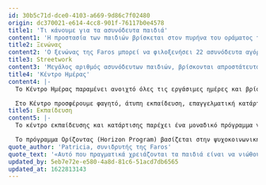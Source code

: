 ```yaml
---
id: 30b5c71d-dce0-4103-a669-9d86c7f02480
origin: dc370021-e614-4cc8-901f-76117b0e4578
title1: 'Τι κάνουμε για τα ασυνόδευτα παιδιά'
content1: 'Η προστασία των παιδιών βρίσκεται στον πυρήνα του οράματος της Faros. Το προσωπικό μας «χτενίζει» τους δρόμους της Αθήνας αναζητώντας, υποστηρίζοντας και τελικά φέρνοντας ασυνόδευτα παιδιά πρόσφυγες σε έναν χώρο όπου θα είναι πραγματικά ασφαλή. Το κέντρο για την οικογένεια βρίσκεται στην καρδιά της πόλης και είναι εύκολα προσβάσιμο. Παρέχουμε ένα ασφαλές περιβάλλον, ζεστά γεύματα και ψυχοκοινωνική υποστήριξη σε 100 αγόρια και εφήβους κάθε εβδομάδα. Ο ξενώνας μας έχει γίνει δεύτερο σπίτι για 22 ασυνόδευτα παιδιά. Τα παιδιά έχουν πρόσβαση σε νομικές υπηρεσίες, εκπαίδευση και επαγγελματική κατάρτιση. Το όραμά μας, ωστόσο, πηγαίνει ακόμη πιο μακριά. Προσπαθούμε να προστατεύσουμε το θεμελιώδες δικαίωμα κάθε παιδιού στην παιδική του ηλικία και να τα εξοπλίσουμε με δεξιότητες ώστε να αντιμετωπίσουν το μέλλον με αυτοπεποίθηση.'
title2: Ξενώνας
content2: 'Ο ξενώνας της Faros μπορεί να φιλοξενήσει 22 ασυνόδευτα αγόρια πρόσφυγες από την ηλικία των 10 έως 18 ετών. Είναι σχεδιασμένος για να παρέχει προστασία και να φιλοξενεί άμεσα παιδιά πρόσφυγες που ζουν σε συνθήκες αστεγίας. Ο ξενώνας παρέχει ένα προσωρινό σπίτι σε ασυνόδευτα παιδιά, εστιάζοντας στην παροχή της καλύτερης δυνατής ατομικής φροντίδας σε κάθε παιδί. Η προσέγγισή μας δίνει ιδιαίτερη έμφαση στη σχέση μας με τα παιδιά. Προσπαθούμε να αποκαταστήσουμε την ομαλότητα της παιδικής και εφηβικής ηλικίας, να τα καθοδηγήσουμε σε κρίσιμες αποφάσεις της ζωής τους και να ενισχύσουμε την περιέργεια και τη δημιουργικότητά τους μέσα από διάφορες δραστηριότητες.'
title3: Streetwork
content3: 'Μεγάλος αριθμός ασυνόδευτων παιδιών, βρίσκονται απροστάτευτα στους δρόμους ή υπό επισφαλείς συνθήκες διαβίωσης, όπως καταλήψεις ή δημόσια πάρκα. Η ομάδα μας, που αποτελείται από ψυχολόγο, κοινωνικό λειτουργό και διαπολιτισμικό διαμεσολαβητή, αναζητά και εντοπίζει ασυνόδευτα παιδιά, τους παρέχει υποστήριξη και να τους ενημερώσει για τις υπηρεσίες που προσφέρονται στο κέντρο ημέρας.'
title4: 'Κέντρο Ημέρας'
content4: |-
  Το Κέντρο Ημέρας παραμένει ανοιχτό όλες τις εργάσιμες ημέρες και βρίσκεται στο κέντρο της Αθήνας, κοντά σε περιοχές όπου συγκεντρώνονται πρόσφυγες. Σκοπός του Κέντρου είναι να προστατεύσει τα ασυνόδευτα παιδιά και τους νέους και να τους παρέχει υποστήριξη και δραστηριότητες που θα τους δώσουν ελπίδα.

  Στο Κέντρο προσφέρουμε φαγητό, άτυπη εκπαίδευση, επαγγελματική κατάρτιση καθώς και ψυχαγωγικές και αθλητικές δραστηριότητες. Το προσωπικό μας απαρτίζεται από κοινωνικούς λειτουργούς, ψυχολόγους, δικηγόρους και διαπολιτισμικούς διαμεσολαβητές -  καθώς και πολυάριθμους εθελοντές -  παρέχοντας υποστήριξη και εξειδικευμένη φροντίδα σε κάθε παιδί.
title5: Εκπαίδευση
content5: |-
  Το κέντρο εκπαίδευσης και κατάρτισης παρέχει ένα μοναδικό πρόγραμμα για ασυνόδευτους ανηλίκους και νεαρούς πρόσφυγες. Τα παιδιά διδάσκονται έναν αριθμό δεξιοτήτων (soft skills), που μπορούν να χρησιμοποιηθούν σε όλες τις περιστάσεις της προσωπικής και επαγγελματικής τους ζωής. Παράλληλα, η εκπαίδευσή τους επικεντρώνεται στην εξεύρεση δημιουργικών λύσεων στα προβλήματα, που μπορεί να αντιμετωπίζει κάθε συμμετέχων ή ο περίγυρός του. 

  Το πρόγραμμα Ορίζοντας (Horizon Program) βασίζεται στην ψυχοκοινωνική υποστήριξη και παρέχει στους συμμετέχοντες τα απαραίτητα εφόδια, ώστε να ζήσουν γεμάτες ζωές. Σκοπός του είναι να προσφέρει ευκαιρίες, να αυξήσει την αυτοεκτίμηση των συμμετεχόντων και να δώσει τη δυνατότητα στους νεαρούς πρόσφυγες να συμμετέχουν ενεργά στην κοινωνία. Το πρόγραμμα έχει σχεδιαστεί και υλοποιείται σε συνεργασία με το Τεχνολογικό Ινστιτούτο της Μασαχουσέτης (MIT) D-Lab.
quote_author: 'Patricia, συνιδρυτής της Faros'
quote_text: '«Αυτό που πραγματικά χρειάζονται τα παιδιά είναι να νιώθουν πως τα αγαπούν και πως είναι μοναδικοί για κάποιον. Χρειάζονται να έχουν κάποιον που να τους βοηθά να ανακαλύψουν την αξία τους και να δουν τις δυνατότητές τους».'
updated_by: 5eb7e72e-e580-4a8d-81c6-51acd7db6565
updated_at: 1622813143
---
```

